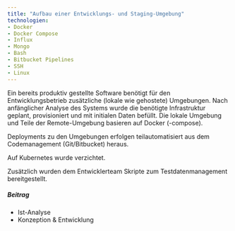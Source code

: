 ```yaml
---
title: "Aufbau einer Entwicklungs- und Staging-Umgebung"
technologien:
- Docker
- Docker Compose
- Influx
- Mongo
- Bash
- Bitbucket Pipelines
- SSH
- Linux
---
```

Ein bereits produktiv gestellte Software benötigt für den Entwicklungsbetrieb zusätzliche (lokale wie gehostete) Umgebungen. Nach anfänglicher Analyse des Systems wurde die benötigte Infrastruktur
geplant, provisioniert und mit initialen Daten befüllt. Die lokale Umgebung und Teile der Remote-Umgebung basieren auf Docker (-compose).

Deployments zu den Umgebungen erfolgen teilautomatisiert aus dem Codemanagement (Git/Bitbucket) heraus.

Auf Kubernetes wurde verzichtet.

Zusätzlich wurden dem Entwicklerteam Skripte zum Testdatenmanagement bereitgestellt.

##### Beitrag
- Ist-Analyse
- Konzeption & Entwicklung


